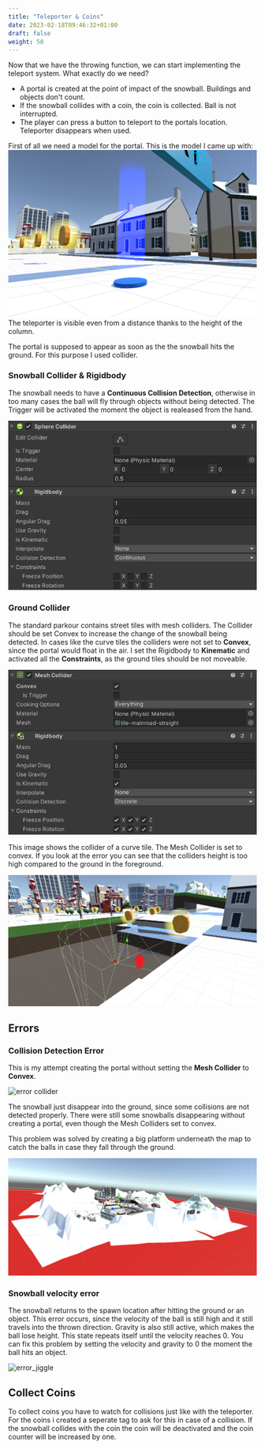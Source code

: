 ```yaml
---
title: "Teleporter & Coins"
date: 2023-02-18T09:46:32+01:00
draft: false
weight: 50
---
```


Now that we have the throwing function, we can start implementing the teleport system.
What exactly do we need?

* A portal is created at the point of impact of the snowball. Buildings and objects don't count.
* If the snowball collides with a coin, the coin is collected. Ball is not interrupted.
* The player can press a button to teleport to the portals location. Teleporter disappears when used.

First of all we need a model for the portal. This is the model I came up with:<br>
![teleporter](https://raw.githubusercontent.com/Lithanel/Lithanel_page/master/images/teleporter/teleporter.png)<br>
The teleporter is visible even from a distance thanks to the height of the column.

The portal is supposed to appear as soon as the the snowball hits the ground. For this purpose I used collider.

### Snowball Collider & Rigidbody
The snowball needs to have a **Continuous Collision Detection**, otherwise in too many cases the ball will fly through objects without being detected.
The Trigger will be activated the moment the object is realeased from the hand.<br>

![snowball collider](https://raw.githubusercontent.com/Lithanel/Lithanel_page/master/images/teleporter/ball_collider.png)<br>

### Ground Collider
The standard parkour contains street tiles with mesh colliders. The Collider should be set Convex to increase the change of the snowball being detected.
In cases like the curve tiles the colliders were not set to **Convex**, since the portal would float in the air.
I set the Rigidbody to **Kinematic** and activated all the **Constraints**, as the ground tiles should be not moveable. <br>

![street collider](https://raw.githubusercontent.com/Lithanel/Lithanel_page/master/images/teleporter/street_collider.png)<br>

This image shows the collider of a curve tile. The Mesh Collider is set to convex. 
If you look at the error you can see that the colliders height is too high compared to the ground in the foreground.<br>

![convex collider](https://raw.githubusercontent.com/Lithanel/Lithanel_page/master/images/teleporter/convex_collider.png)


## Errors
### Collision Detection Error
This is my attempt creating the portal without setting the **Mesh Collider** to **Convex**.<br>

![error collider](https://raw.githubusercontent.com/Lithanel/Lithanel_page/master/images/teleporter/error_convex.gif)<br>

The snowball just disappear into the ground, since some collisions are not detected properly.
There were still some snowballs disappearing without creating a portal, even though the Mesh Colliders set to convex.

This problem was solved by creating a big platform underneath the map to catch the balls in case they fall through the ground.<br>

![platform](https://raw.githubusercontent.com/Lithanel/Lithanel_page/master/images/teleporter/platform.png)<br>

### Snowball velocity error

The snowball returns to the spawn location after hitting the ground or an object. 
This error occurs, since the velocity of the ball is still high and it still travels into the thrown direction.
Gravity is also still active, which makes the ball lose height. This state repeats itself until the velocity reaches 0.
You can fix this problem by setting the velocity and gravity to 0 the moment the ball hits an object.<br>

![error_jiggle](https://raw.githubusercontent.com/Lithanel/Lithanel_page/master/images/teleporter/error_jiggle.gif)<br>

## Collect Coins

To collect coins you have to watch for collisions just like with the teleporter.
For the coins i created a seperate tag to ask for this in case of a collision.
If the snowball collides with the coin the coin will be deactivated and the coin counter will be increased by one.